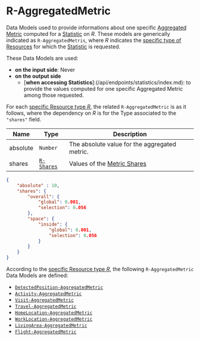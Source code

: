 # R-AggregatedMetric

Data Models used to provide informations about one specific [Aggregated Metric](/api/concepts/statistics.md#aggregated-metrics) computed for a [Statistic](/api/concepts/statistics.md) on *R*.
These models are generically indicated as `R-AggregatedMetris`, where *R* indicates the [specific type of Resources](/api/reference/resources/device-related/index.md) for which the [Statistic](/api/concepts/statistics.md) is requested.

These Data Models are used:

- **on the input side**: Never
- **on the output side**
    - [**when accessing Statistics**]:(/api/endpoints/statistics/index.md): to provide the values computed for one specific Aggregated Metric among those requested.

For each [specific Resource type *R*](/api/reference/resources/device-related/index.md), the related `R-AggregatedMetric` is as it follows, where the dependency on *R* is for the Type associated to the `"shares"` field.

Name        |Type      | Description
------------|----------|------------
absolute | `Number` | The absolute value for the aggregated metric.
shares | [`R-Shares`](/api/reference/data-modelsata-models/r-shares/index.md) | Values of the [Metric Shares](/api/concepts/statistics.md#metric-shares-of-an-r-segment)


```json
{
    "absolute" : 10,
    "shares": {
        "overall": {
            "global": 0.001,
            "selection": 0.056
        },
        "space": {
            "inside": {
                "global": 0.001,
                "selection": 0.056
            }
        }
    }
}
```

According to the [specific Resource type *R*](/api/reference/resources/device-related/index.md), the following `R-AggregatedMetric` Data Models are defined:

* [`DetectedPosition-AggregatedMetric`](api/data-models/r-aggregated-metric/detected-position.md)
* [`Activity-AggregatedMetric`](api/data-models/r-aggregated-metrics/activity.md)
* [`Visit-AggregatedMetric`](api/data-models/r-aggregated-metrics/visit.md)
* [`Travel-AggregatedMetric`](api/data-models/r-aggregated-metrics/travel.md)
* [`HomeLocation-AggregatedMetric`](api/data-models/r-aggregated-metrics/home-location.md)
* [`WorkLocation-AggregatedMetric`](api/data-models/r-aggregated-metrics/work-location.md)
* [`LivingArea-AggregatedMetric`](api/data-models/r-aggregated-metrics/living-area.md)
* [`Flight-AggregatedMetric`](api/data-models/r-aggregated-metrics/flight.md)
